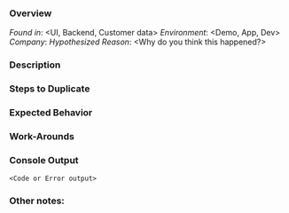 ### Overview
_Found in_: <UI, Backend, Customer data>
_Environment_: <Demo, App, Dev>
_Company_: <Company name>
_Hypothesized Reason_: <Why do you think this happened?>

### Description

<Description>

### Steps to Duplicate

<Steps to duplicate your issue>

### Expected Behavior

<Expected Behavior>

### Work-Arounds
<Any Work-arounds>

### Console Output

```
<Code or Error output>
```

### Other notes:

<Other>
